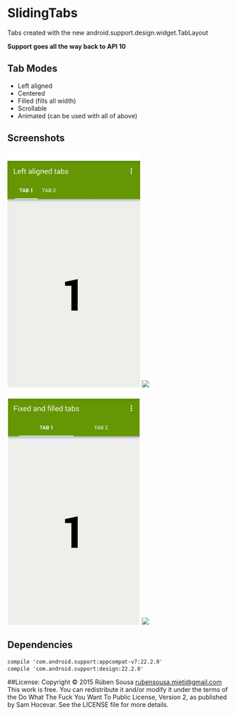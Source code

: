 # SlidingTabs

Tabs created with the new android.support.design.widget.TabLayout

**Support goes all the way back to API 10**

## Tab Modes

- Left aligned
- Centered
- Filled (fills all width)
- Scrollable
- Animated (can be used with all of above)

## Screenshots
<img src="screenshots/left_aligned.gif" width="300"> <img src="screenshots/centered.gif" width="300">
<img src="screenshots/filled.gif" width="300"> <img src="screenshots/scrollable.gif" width="300">

## Dependencies

    compile 'com.android.support:appcompat-v7:22.2.0'
    compile 'com.android.support:design:22.2.0'
    
##License:
    Copyright © 2015 Rúben Sousa rubensousa.mieti@gmail.com 
    This work is free. You can redistribute it and/or modify it under the terms
    of the Do What The Fuck You Want To Public License, Version 2, as published by Sam Hocevar.
    See the LICENSE file for more details.

